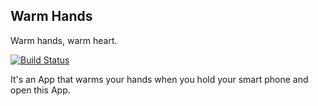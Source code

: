 Warm Hands
---
Warm hands, warm heart.

[![Build Status](https://travis-ci.org/qcl/WarmHands.svg?branch=develop)](https://travis-ci.org/qcl/WarmHands)

It's an App that warms your hands when you hold your smart phone and open this App.